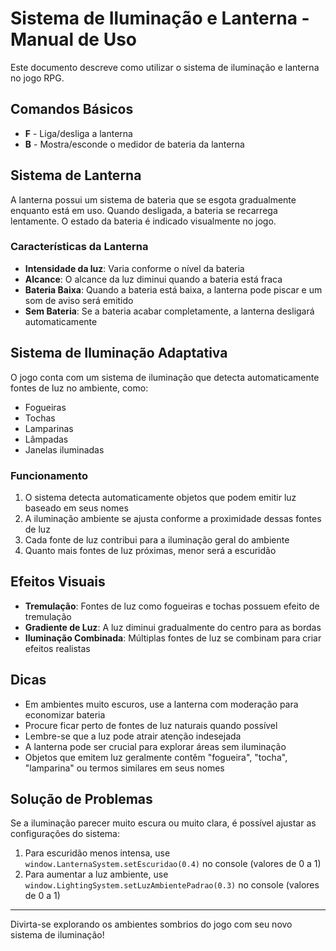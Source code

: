 # Sistema de Iluminação e Lanterna - Manual de Uso

Este documento descreve como utilizar o sistema de iluminação e lanterna no jogo RPG.

## Comandos Básicos

- **F** - Liga/desliga a lanterna
- **B** - Mostra/esconde o medidor de bateria da lanterna

## Sistema de Lanterna

A lanterna possui um sistema de bateria que se esgota gradualmente enquanto está em uso. Quando desligada, a bateria se recarrega lentamente. O estado da bateria é indicado visualmente no jogo.

### Características da Lanterna

- **Intensidade da luz**: Varia conforme o nível da bateria
- **Alcance**: O alcance da luz diminui quando a bateria está fraca
- **Bateria Baixa**: Quando a bateria está baixa, a lanterna pode piscar e um som de aviso será emitido
- **Sem Bateria**: Se a bateria acabar completamente, a lanterna desligará automaticamente

## Sistema de Iluminação Adaptativa

O jogo conta com um sistema de iluminação que detecta automaticamente fontes de luz no ambiente, como:

- Fogueiras
- Tochas
- Lamparinas
- Lâmpadas
- Janelas iluminadas

### Funcionamento

1. O sistema detecta automaticamente objetos que podem emitir luz baseado em seus nomes
2. A iluminação ambiente se ajusta conforme a proximidade dessas fontes de luz
3. Cada fonte de luz contribui para a iluminação geral do ambiente
4. Quanto mais fontes de luz próximas, menor será a escuridão

## Efeitos Visuais

- **Tremulação**: Fontes de luz como fogueiras e tochas possuem efeito de tremulação
- **Gradiente de Luz**: A luz diminui gradualmente do centro para as bordas
- **Iluminação Combinada**: Múltiplas fontes de luz se combinam para criar efeitos realistas

## Dicas

- Em ambientes muito escuros, use a lanterna com moderação para economizar bateria
- Procure ficar perto de fontes de luz naturais quando possível
- Lembre-se que a luz pode atrair atenção indesejada
- A lanterna pode ser crucial para explorar áreas sem iluminação
- Objetos que emitem luz geralmente contêm "fogueira", "tocha", "lamparina" ou termos similares em seus nomes

## Solução de Problemas

Se a iluminação parecer muito escura ou muito clara, é possível ajustar as configurações do sistema:

1. Para escuridão menos intensa, use `window.LanternaSystem.setEscuridao(0.4)` no console (valores de 0 a 1)
2. Para aumentar a luz ambiente, use `window.LightingSystem.setLuzAmbientePadrao(0.3)` no console (valores de 0 a 1)

---

Divirta-se explorando os ambientes sombrios do jogo com seu novo sistema de iluminação!
